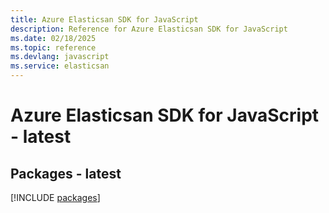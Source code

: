```yaml
---
title: Azure Elasticsan SDK for JavaScript
description: Reference for Azure Elasticsan SDK for JavaScript
ms.date: 02/18/2025
ms.topic: reference
ms.devlang: javascript
ms.service: elasticsan
---
```

# Azure Elasticsan SDK for JavaScript - latest
## Packages - latest
[!INCLUDE [packages](elasticsan-index.md)]